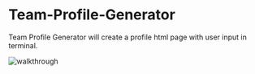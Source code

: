 # Team-Profile-Generator
Team Profile Generator will create a profile html page with user input in terminal. 

![walkthrough](walkthrough.gif)